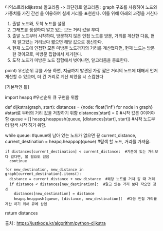 다익스트라(dijkstra) 알고리즘
-> 최단경로 알고리즘
: graph 구조를 사용하여 노드와 가중치를 가진 간선 을 이용하여 실제 거리를 표현한다.
이를 위해 아래의 과정을 거친다

1. 출발 노드와, 도착 노드를 설정
2. 그래프를 생성하여 알고 있는 모든 거리 값을 부여
3. 출발 노드부터 시작하여, 방문하지 않은 인접 노드를 방문, 거리를 계산한 다음, 현재 알고있는 거리보다 짧으면 해당 값으로 갱신한다.
4. 현재 노드에 인접한 모든 미방문 노드까지의 거리를 계산했다면, 현재 노드는 방문한 것이므로, 미방문 집합에서 제거한다.
5. 도착 노드가 미방문 노드 집합에서 벗어나면, 알고리즘을 종료한다.

point) 우선순위 큐를 사용 하면, 지금까지 발견된 가장 짧은 거리의 노드에 대해서 먼저 계산할 수 있으며, 더 긴 거리로 계산 되었을 시 스킵한다

[기본적인 틀]

import heapq  #우선순위 큐 구현을 위함

def dijkstra(graph, start):
  distances = {node: float('inf') for node in graph}  #start로 부터의 거리 값을 저장하기 위함
  distances[start] = 0  #시작 값은 0이어야 함
  queue = []
  heapq.heappush(queue, [distances[start], start])  #시작 노드부터 탐색 시작 하기 위함.

  while queue:   #queue에 남아 있는 노드가 없으면 끝
    current_distance, current_destination = heapq.heappop(queue)  #탐색 할 노드, 거리를 가져옴.

    if distances[current_destination] < current_distance:  #기존에 있는 거리보다 길다면, 볼 필요도 없음
      continue
    
    for new_destination, new_distance in graph[current_destination].items():
      distance = current_distance + new_distance  #해당 노드를 거쳐 갈 때 거리
      if distance < distances[new_destination]:  #알고 있는 거리 보다 작으면 갱신
        distances[new_destination] = distance
        heapq.heappush(queue, [distance, new_destination])  #다음 인접 거리를 계산 하기 위해 큐에 삽입
 return distances
  
  출처 : https://justkode.kr/algorithm/python-dijkstra
  

